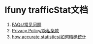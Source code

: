 # Ifuny trafficStat文档
1. [FAQs/常见问题](https://github.com/IFuny/trafficStatDocument/blob/main/faq.md)
2. [Privacy Policy/隐私条款](https://github.com/IFuny/trafficStatDocument/blob/main/privacy.md)
3. [how accurate statistics/如何精确统计](https://github.com/IFuny/trafficStatDocument/blob/main/accurateStatistics.md)

